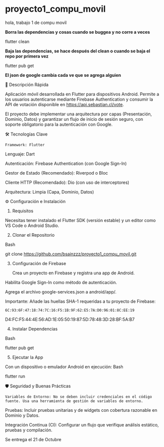 # proyecto1_compu_movil
hola, trabajo 1 de compu movil

**Borra las dependencias y cosas cuando se buggea y no corre a veces**  

flutter clean  

**Baja las dependencias, se hace después del clean o cuando se baja el repo por primera vez**  

flutter pub get

**El json de google cambia cada ve que se agrega alguien**

🚀 Descripción Rápida

Aplicación móvil desarrollada en Flutter para dispositivos Android. Permite a los usuarios autenticarse mediante Firebase Authentication y consumir la API de votación disponible en https://api.sebastian.cl/vote.

El proyecto debe implementar una arquitectura por capas (Presentación, Dominio, Datos) y garantizar un flujo de inicio de sesión seguro, con soporte obligatorio para la autenticación con Google.

🛠️ Tecnologías Clave

    Framework: Flutter 

Lenguaje: Dart

Autenticación: Firebase Authentication (con Google Sign-In) 

Gestor de Estado (Recomendado): Riverpod o Bloc 

Cliente HTTP (Recomendado): Dio (con uso de interceptores) 

Arquitectura: Limpia (Capa, Dominio, Datos) 

⚙️ Configuración e Instalación

1. Requisitos

Necesitas tener instalado el Flutter SDK  (versión estable) y un editor como VS Code o Android Studio.

2. Clonar el Repositorio

Bash

git clone <https://github.com/bsainzzz/proyecto1_compu_movil.git>

3. Configuración de Firebase

    Crea un proyecto en Firebase y registra una app de Android.

Habilita Google Sign-In como método de autenticación.

Agrega el archivo google-services.json a android/app/.

Importante: Añade las huellas SHA-1 requeridas a tu proyecto de Firebase:

    6C:93:6F:47:18:74:7C:16:F5:1B:9F:62:E5:7A:D0:96:01:8C:EE:19 

D4:FC:F5:44:4E:56:AD:1E:05:50:19:87:5D:78:48:3D:28:BF:5A:B7 

4. Instalar Dependencias

Bash

flutter pub get

5. Ejecutar la App

Con un dispositivo o emulador Android en ejecución:
Bash

flutter run

🛡️ Seguridad y Buenas Prácticas

    Variables de Entorno: No se deben incluir credenciales en el código fuente. Usa una herramienta de gestión de variables de entorno.

Pruebas: Incluir pruebas unitarias y de widgets con cobertura razonable en Dominio y Datos.

Integración Continua (CI): Configurar un flujo que verifique análisis estático, pruebas y compilación.

Se entrega el 21 de Octubre
